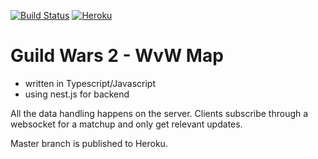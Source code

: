 [![Build Status](https://travis-ci.org/FrecksterGIT/gw2-wvw-map-nest-ts.svg?branch=develop)](https://travis-ci.org/FrecksterGIT/gw2-wvw-map-nest-ts) [![Heroku](https://heroku-badge.herokuapp.com/?app=gw2-map&style=flat)](https://gw2-map.herokuapp.com/)

# Guild Wars 2 - WvW Map

- written in Typescript/Javascript
- using nest.js for backend

All the data handling happens on the server. Clients subscribe through a websocket for a matchup and only get relevant updates.

Master branch is published to Heroku.
